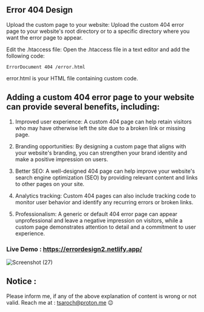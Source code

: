 ## Error 404 Design ##
Upload the custom page to your website: Upload the custom 404 error page to your website's root directory or to a specific directory where you want the error page to appear.

Edit the .htaccess file: Open the .htaccess file in a text editor and add the following code:

```
ErrorDocument 404 /error.html
```
error.html is your HTML file containing custom code.

## Adding a custom 404 error page to your website can provide several benefits, including: ##

1. Improved user experience: A custom 404 page can help retain visitors who may have otherwise left the site due to a broken link or missing page.

2. Branding opportunities: By designing a custom page that aligns with your website's branding, you can strengthen your brand identity and make a positive impression on users.

3. Better SEO: A well-designed 404 page can help improve your website's search engine optimization (SEO) by providing relevant content and links to other pages on your site.

4. Analytics tracking: Custom 404 pages can also include tracking code to monitor user behavior and identify any recurring errors or broken links.

5. Professionalism: A generic or default 404 error page can appear unprofessional and leave a negative impression on visitors, while a custom page demonstrates attention to detail and a commitment to user experience.

### Live Demo : https://errordesign2.netlify.app/

![Screenshot (27)](https://user-images.githubusercontent.com/123083325/225816545-24798fe5-fbca-4f00-b41f-8473df33dd90.png)


## Notice : ##
 
Please inform me, if any of the above explanation of content is wrong or not valid.
Reach me at : tsaroch@proton.me
😉
